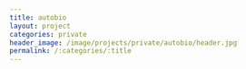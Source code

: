 ```yaml
---
title: autobio
layout: project
categories: private
header_image: /image/projects/private/autobio/header.jpg
permalink: /:categories/:title
---
```


